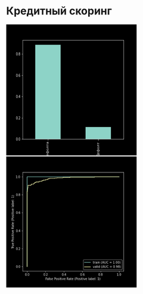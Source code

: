# Кредитный скоринг

<!DOCTYPE html>
<html>
 <head>
  <meta charset="utf-8">
 </head>
 <body>
  <p>
    <img src="https://github.com/DenisenkoDS/scoring/blob/main/class.png" alt="images/thumb1.jpg" width="350" height="350">
    <img src="https://github.com/DenisenkoDS/scoring/blob/main/roc_auc.png" alt="images/thumb2.jpg" width="350" height="350">
  </p>
 </body>
</html>
